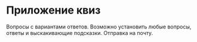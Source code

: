 # Приложение квиз
Вопросы с вариантами ответов.
Возможно установить любые вопросы, ответы и выскакивающие подсказки.
Отправка на почту.
